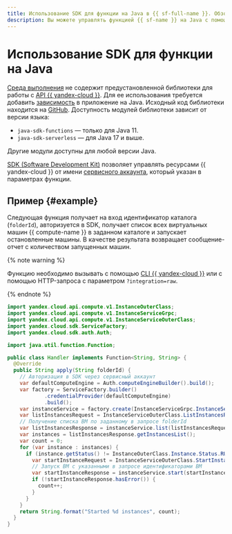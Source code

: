 ```yaml
---
title: Использование SDK для функции на Java в {{ sf-full-name }}. Обзор
description: Вы можете управлять функцией {{ sf-name }} на Java с помощью SDK.
---
```


# Использование SDK для функции на Java

[Среда выполнения](../../concepts/runtime/index.md) не содержит предустановленной библиотеки для работы с [API {{ yandex-cloud }}](../../../api-design-guide/). Для ее использования требуется добавить [зависимость](dependencies.md) в приложение на Java. Исходный код библиотеки находится на [GitHub](https://github.com/yandex-cloud/java-sdk). Доступность модулей библиотеки зависит от версии языка:

* `java-sdk-functions` — только для Java 11.
* `java-sdk-serverless` — для Java 17 и выше.

Другие модули доступны для любой версии Java.

[SDK (Software Development Kit)](https://ru.wikipedia.org/wiki/SDK) позволяет управлять ресурсами {{ yandex-cloud }} от имени [сервисного аккаунта](../../operations/function-sa.md), который указан в параметрах функции.

## Пример {#example}

Следующая функция получает на вход идентификатор каталога (`folderId`), авторизуется в SDK, получает список всех виртуальных машин {{ compute-name }} в заданном каталоге и запускает остановленные машины. В качестве результата возвращает сообщение-отчет с количеством запущенных машин.

{% note warning %}

Функцию необходимо вызывать с помощью [CLI {{ yandex-cloud }}](../../concepts/function-invoke.md) или с помощью HTTP-запроса с параметром `?integration=raw`.

{% endnote %}

```java
import yandex.cloud.api.compute.v1.InstanceOuterClass;
import yandex.cloud.api.compute.v1.InstanceServiceGrpc;
import yandex.cloud.api.compute.v1.InstanceServiceOuterClass;
import yandex.cloud.sdk.ServiceFactory;
import yandex.cloud.sdk.auth.Auth;

import java.util.function.Function;

public class Handler implements Function<String, String> {
  @Override
  public String apply(String folderId) {
    // Авторизация в SDK через сервисный аккаунт
    var defaultComputeEngine = Auth.computeEngineBuilder().build();
    var factory = ServiceFactory.builder()
            .credentialProvider(defaultComputeEngine)
            .build();
    var instanceService = factory.create(InstanceServiceGrpc.InstanceServiceBlockingStub.class, InstanceServiceGrpc::newBlockingStub);
    var listInstancesRequest = InstanceServiceOuterClass.ListInstancesRequest.newBuilder().setFolderId(folderId).build();
    // Получение списка ВМ по заданному в запросе folderId
    var listInstancesResponse = instanceService.list(listInstancesRequest);
    var instances = listInstancesResponse.getInstancesList();
    var count = 0;
    for (var instance : instances) {
      if (instance.getStatus() != InstanceOuterClass.Instance.Status.RUNNING) {
        var startInstanceRequest = InstanceServiceOuterClass.StartInstanceRequest.newBuilder().setInstanceId(instance.getId()).build();
        // Запуск ВМ с указанными в запросе идентификаторами ВМ
        var startInstanceResponse = instanceService.start(startInstanceRequest);
        if (!startInstanceResponse.hasError()) {
          count++;
        }
      }
    }
    return String.format("Started %d instances", count);
  }
}
```